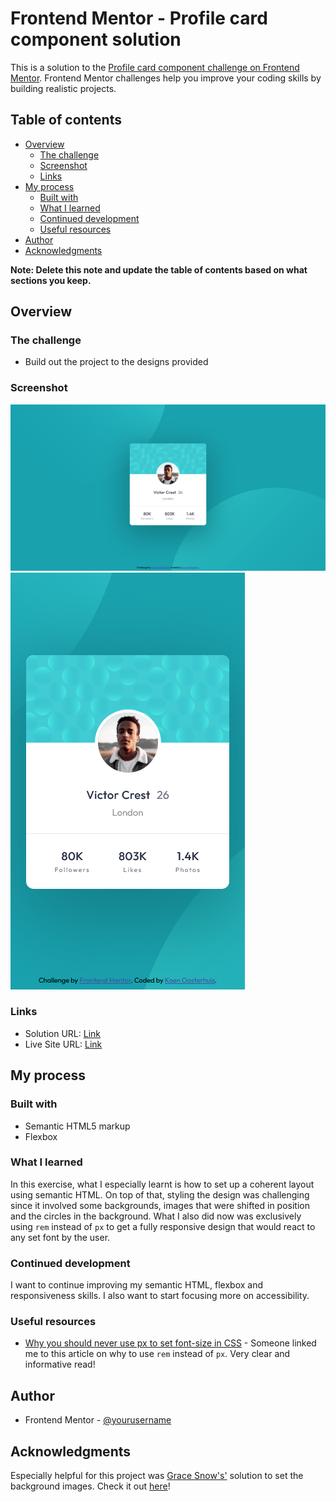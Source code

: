 # Frontend Mentor - Profile card component solution

This is a solution to the [Profile card component challenge on Frontend Mentor](https://www.frontendmentor.io/challenges/profile-card-component-cfArpWshJ). Frontend Mentor challenges help you improve your coding skills by building realistic projects. 

## Table of contents

- [Overview](#overview)
  - [The challenge](#the-challenge)
  - [Screenshot](#screenshot)
  - [Links](#links)
- [My process](#my-process)
  - [Built with](#built-with)
  - [What I learned](#what-i-learned)
  - [Continued development](#continued-development)
  - [Useful resources](#useful-resources)
- [Author](#author)
- [Acknowledgments](#acknowledgments)

**Note: Delete this note and update the table of contents based on what sections you keep.**

## Overview

### The challenge

- Build out the project to the designs provided

### Screenshot

![](./screenshots/screenshot-desktop.png)
![](./screenshots/screenshot-mobile.png)

### Links

- Solution URL: [Link](https://github.com/koeno100/profile-card-component)
- Live Site URL: [Link](https://koeno100.github.io/profile-card-component/)

## My process

### Built with

- Semantic HTML5 markup
- Flexbox

### What I learned

In this exercise, what I especially learnt is how to set up a coherent layout using semantic HTML. On top of that, styling the design was challenging since it involved some backgrounds, images that were shifted in position and the circles in the background. What I also did now was exclusively using `rem` instead of `px` to get a fully responsive design that would react to any set font by the user.

### Continued development

I want to continue improving my semantic HTML, flexbox and responsiveness skills. I also want to start focusing more on accessibility.

### Useful resources

- [Why you should never use px to set font-size in CSS](https://joshcollinsworth.com/blog/never-use-px-for-font-size) - Someone linked me to this article on why to use `rem` instead of `px`. Very clear and informative read!

## Author

- Frontend Mentor - [@yourusername](https://www.frontendmentor.io/profile/yourusername)

## Acknowledgments

Especially helpful for this project was [Grace Snow's'](https://www.frontendmentor.io/profile/grace-snow) solution to set the background images. Check it out [here](https://www.frontendmentor.io/solutions/profile-card-with-pseudo-backgrounds-and-accessible-list-577BPZiIm)!
